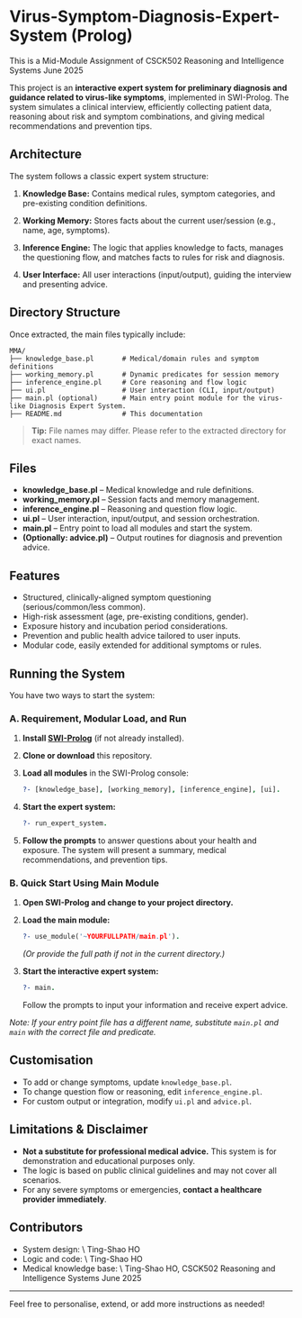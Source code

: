 # Virus-Symptom-Diagnosis-Expert-System (Prolog)
This is a Mid-Module Assignment of CSCK502 Reasoning and Intelligence Systems June 2025

This project is an **interactive expert system for preliminary diagnosis and guidance related to virus-like symptoms**, implemented in SWI-Prolog.
The system simulates a clinical interview, efficiently collecting patient data, reasoning about risk and symptom combinations, and giving medical recommendations and prevention tips.

## Architecture

The system follows a classic expert system structure:

1. **Knowledge Base:**
   Contains medical rules, symptom categories, and pre-existing condition definitions.

2. **Working Memory:**
   Stores facts about the current user/session (e.g., name, age, symptoms).

3. **Inference Engine:**
   The logic that applies knowledge to facts, manages the questioning flow, and matches facts to rules for risk and diagnosis.

4. **User Interface:**
   All user interactions (input/output), guiding the interview and presenting advice.

## Directory Structure

Once extracted, the main files typically include:

```
MMA/
├── knowledge_base.pl       # Medical/domain rules and symptom definitions
├── working_memory.pl       # Dynamic predicates for session memory
├── inference_engine.pl     # Core reasoning and flow logic
├── ui.pl                   # User interaction (CLI, input/output)
├── main.pl (optional)      # Main entry point module for the virus-like Diagnosis Expert System.
├── README.md               # This documentation
```

> **Tip:** File names may differ. Please refer to the extracted directory for exact names.

## Files

* **knowledge\_base.pl** – Medical knowledge and rule definitions.
* **working\_memory.pl** – Session facts and memory management.
* **inference\_engine.pl** – Reasoning and question flow logic.
* **ui.pl** – User interaction, input/output, and session orchestration.
* **main.pl** – Entry point to load all modules and start the system.
* **(Optionally: advice.pl)** – Output routines for diagnosis and prevention advice.

## Features

* Structured, clinically-aligned symptom questioning (serious/common/less common).
* High-risk assessment (age, pre-existing conditions, gender).
* Exposure history and incubation period considerations.
* Prevention and public health advice tailored to user inputs.
* Modular code, easily extended for additional symptoms or rules.

## Running the System

You have two ways to start the system:

### **A. Requirement, Modular Load, and Run**

1. **Install [SWI-Prolog](https://www.swi-prolog.org/)** (if not already installed).

2. **Clone or download** this repository.

3. **Load all modules** in the SWI-Prolog console:

   ```prolog
   ?- [knowledge_base], [working_memory], [inference_engine], [ui].
   ```

4. **Start the expert system:**

   ```prolog
   ?- run_expert_system.
   ```

5. **Follow the prompts** to answer questions about your health and exposure.
   The system will present a summary, medical recommendations, and prevention tips.

### **B. Quick Start Using Main Module**

1. **Open SWI-Prolog and change to your project directory.**

2. **Load the main module:**

   ```prolog
   ?- use_module('~YOURFULLPATH/main.pl').
   ```

   *(Or provide the full path if not in the current directory.)*

3. **Start the interactive expert system:**

   ```prolog
   ?- main.
   ```

   Follow the prompts to input your information and receive expert advice.

*Note: If your entry point file has a different name, substitute `main.pl` and `main` with the correct file and predicate.*

## Customisation

* To add or change symptoms, update `knowledge_base.pl`.
* To change question flow or reasoning, edit `inference_engine.pl`.
* For custom output or integration, modify `ui.pl` and `advice.pl`.

## Limitations & Disclaimer

* **Not a substitute for professional medical advice.**
  This system is for demonstration and educational purposes only.
* The logic is based on public clinical guidelines and may not cover all scenarios.
* For any severe symptoms or emergencies, **contact a healthcare provider immediately**.

## Contributors

* System design: \ Ting-Shao HO
* Logic and code: \ Ting-Shao HO
* Medical knowledge base: \ Ting-Shao HO, CSCK502 Reasoning and Intelligence Systems June 2025

---

Feel free to personalise, extend, or add more instructions as needed!






